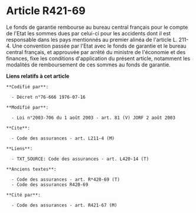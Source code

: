 # Article R421-69

Le fonds de garantie rembourse au bureau central français pour le compte de l'Etat les sommes dues par celui-ci pour les
accidents dont il est responsable dans les pays mentionnés au premier alinéa de l'article L. 211-4. Une convention passée par
l'Etat avec le fonds de garantie et le bureau central français, et approuvée par arrêté du ministre de l'économie et des
finances, fixe les conditions d'application du présent article, notamment les modalités de remboursement de ces sommes au
fonds de garantie.

**Liens relatifs à cet article**

	**Codifié par**:

	  - Décret n°76-666 1976-07-16

	**Modifié par**:

	  - Loi n°2003-706 du 1 août 2003 - art. 81 (V) JORF 2 août 2003

	**Cite**:

	  - Code des assurances - art. L211-4 (M)

	**Liens**:

	  - TXT_SOURCE: Code des assurances - art. L420-14 (T)

	**Anciens textes**:

	  - Code des assurances - art. R*420-69 (T)
	  - Code des assurances R420-69

	**Cité par**:

	  - Code des assurances - art. R421-67 (M)
